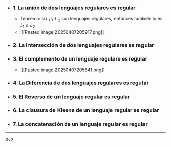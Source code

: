 - ### 1. La unión de dos lenguajes regulares es regular
	- Teorema: si $L_1$ y $L_2$ son lenguajes regulares, entonces también lo es $L_1∪L_2$   
	- ![[Pasted image 20250407205917.png]]
- ### 2. La intersección de dos lenguajes regulares es regular
- ### 3. El complemento de un lenguaje regulare es regular
	- ![[Pasted image 20250407205641.png]]
- ### 4. La Diferencia de dos lenguajes regulares es regular
- ### 5. El Reverso de un lenguaje regular es regular
- ### 6. La clausura de Kleene de un lenguaje regular es regular
- ### 7. La concatenación de un lenguaje regular es regular
***
#v2 